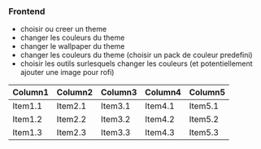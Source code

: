 ### Frontend
- choisir ou creer un theme
- changer les couleurs du theme
- changer le wallpaper du theme
- changer les couleurs du theme (choisir un pack de couleur predefini)
- choisir les outils surlesquels changer les couleurs (et potentiellement ajouter une image pour rofi)

| Column1 | Column2 | Column3 | Column4 | Column5 |
| --------------- | --------------- | --------------- | --------------- | --------------- |
| Item1.1 | Item2.1 | Item3.1 | Item4.1 | Item5.1 |
| Item1.2 | Item2.2 | Item3.2 | Item4.2 | Item5.2 |
| Item1.3 | Item2.3 | Item3.3 | Item4.3 | Item5.3 |

